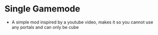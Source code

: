 # Single Gamemode
* A simple mod inspired by a youtube video, makes it so you cannot use any portals and can only be cube

